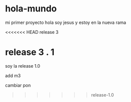 # hola-mundo
mi primer proyecto
hola soy jesus y estoy en la nueva rama

<<<<<<< HEAD
release 3

release 3 . 1
=======

soy la release 1.0


add m3

cambiar pon
>>>>>>> release-1.0
